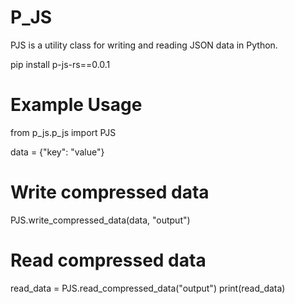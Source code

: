 # P_JS
PJS is a utility class for writing and reading JSON data in Python.

pip install p-js-rs==0.0.1


# Example Usage
from p_js.p_js import PJS

data = {"key": "value"}

# Write compressed data
PJS.write_compressed_data(data, "output")

# Read compressed data
read_data = PJS.read_compressed_data("output")
print(read_data)
